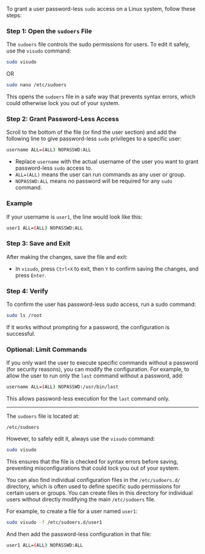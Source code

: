 To grant a user password-less `sudo` access on a Linux system, follow these steps:

### Step 1: Open the `sudoers` File
The `sudoers` file controls the sudo permissions for users. To edit it safely, use the `visudo` command:

```bash
sudo visudo
```

OR

```bash
sudo nano /etc/sudoers
```

This opens the `sudoers` file in a safe way that prevents syntax errors, which could otherwise lock you out of your system.

### Step 2: Grant Password-Less Access
Scroll to the bottom of the file (or find the user section) and add the following line to give password-less `sudo` privileges to a specific user:

```bash
username ALL=(ALL) NOPASSWD:ALL
```

- Replace `username` with the actual username of the user you want to grant password-less `sudo` access to.
- `ALL=(ALL)` means the user can run commands as any user or group.
- `NOPASSWD:ALL` means no password will be required for any `sudo` command.

### Example
If your username is `user1`, the line would look like this:

```bash
user1 ALL=(ALL) NOPASSWD:ALL
```

### Step 3: Save and Exit
After making the changes, save the file and exit:

- In `visudo`, press `Ctrl+X` to exit, then `Y` to confirm saving the changes, and press `Enter`.

### Step 4: Verify
To confirm the user has password-less sudo access, run a sudo command:

```bash
sudo ls /root
```

If it works without prompting for a password, the configuration is successful.

### Optional: Limit Commands
If you only want the user to execute specific commands without a password (for security reasons), you can modify the configuration. For example, to allow the user to run only the `last` command without a password, add:

```bash
username ALL=(ALL) NOPASSWD:/usr/bin/last
```

This allows password-less execution for the `last` command only.

---

The `sudoers` file is located at:

```
/etc/sudoers
```

However, to safely edit it, always use the `visudo` command:

```bash
sudo visudo
```

This ensures that the file is checked for syntax errors before saving, preventing misconfigurations that could lock you out of your system.

You can also find individual configuration files in the `/etc/sudoers.d/` directory, which is often used to define specific sudo permissions for certain users or groups. You can create files in this directory for individual users without directly modifying the main `/etc/sudoers` file. 

For example, to create a file for a user named `user1`:

```bash
sudo visudo -f /etc/sudoers.d/user1
```

And then add the password-less configuration in that file:

```bash
user1 ALL=(ALL) NOPASSWD:ALL
```

